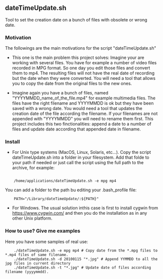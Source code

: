 ## dateTimeUpdate.sh

Tool to set the creation date on a bunch of files with obsolete or wrong date.

### Motivation

The followings are the main motivations for the script "dateTimeUpdate.sh"

- This one is the main problem this project solves: Imagine your are working with several files. You have for example a number of video files recorded in MPG format. So one day you edit those files and convert them to mp4. The resulting files will not have the real date of recording but the date when they were converted. You will need a tool that allows you to copy the date from the original files to the new ones. 

- Imagine again you have a bunch of files, named "YYYYMMDD_name_of_the_file.mp4" for example multimedia files. The files have the right filename and YYYYMMDD is ok but they have been saved with a wrong date. You would need a tool that updates the creation date of the file according the filename. If your filenames are not appended with "YYYYMMDD" you will need to rename them first. This project includes this two finctionalities: append a date to a number of files and update date according that appended date in filename.

### Install

- For Unix type systems (MacOS, Linux, Solaris, etc...). Copy the script dateTimeUpdate.sh into a folder in your filesystem. Add that folde to your path if needed or just call the script using the full path to the archive, for example:
```shell

    /home/applications/dateTimeUpdate.sh -e mpg mp4
```
You can add a folder to the path bu editing your .bash_profile file:
```shell
    PATH="/Library/dateTimeUpdate/:${PATH}"
```

- For Windows. The usual solution inthis case is first to install cygwin from https://www.cygwin.com/ and then you do the installation as in any other Unix platform.

### How to use? Give me examples

Here you have some samples of real use:

```shell
    ./dateTimeUpdate.sh -e mpg mp4 # Copy date from the *.mpg files to *.mp4 files of same filename.
    ./dateTimeUpdate.sh -d 20100115 "*.jpg" # Append YYMMDD to all the jpg files in current directory
    ./dateTimeUpdate.sh -t "*.jpg" # Update date of files according filename (yyyymmdd).
```

